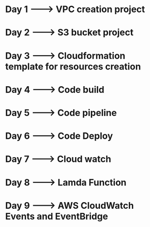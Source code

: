 # Day 1 ---> VPC creation project

# Day 2 ---> S3 bucket project

# Day 3 ---> Cloudformation template for resources creation

# Day 4 ---> Code build 

# Day 5 ---> Code pipeline

# Day 6 ---> Code Deploy

# Day 7 ---> Cloud watch

# Day 8 ---> Lamda Function

# Day 9 ---> AWS CloudWatch Events and EventBridge
